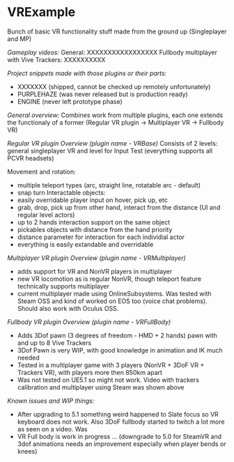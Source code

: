 # VRExample
Bunch of basic VR functionality stuff made from the ground up (Singleplayer and MP)

*Gameplay videos:*
General:  XXXXXXXXXXXXXXXXX
Fullbody multiplayer with Vive Trackers: XXXXXXXXXX

*Project snippets made with those plugins or their parts:*
- XXXXXXX (shipped, cannot be checked up remotely unfortunately)
- PURPLEHAZE (was never released but is production ready)
- ENGINE (never left prototype phase)

*General overview:*
Combines work from multiple plugins, each one extends the functionaly of a former (Regular VR plugin -> Multiplayer VR -> Fullbody VR)

*Regular VR plugin Overview (plugin name - VRBase)*
Consists of 2 levels: general singleplayer VR and level for Input Test (everything supports all PCVR headsets)

Movement and rotation:
- multiple teleport types (arc, straight line, rotatable arc - default)
- snap turn
Interactable objects:
- easily overridable player input on hover, pick up, etc
- grab, drop, pick up from other hand, interact from the distance (UI and regular level actors)
- up to 2 hands interaction support on the same object
- pickables objects with distance from the hand priority
- distance parameter for interaction for each individial actor
- everything is easily extandable and overridable

*Multiplayer VR plugin Overview (plugin name - VRMultiplayer)*
- adds support for VR and NonVR players in multiplayer
- new VR locomotion as is regular NonVR, though teleport feature technically supports multiplayer
- current multiplayer made using OnlineSubsystems. Was tested with Steam OSS and kind of worked on EOS too (voice chat problems). Should also work with Oculus OSS.

*Fullbody VR plugin Overview (plugin name - VRFullBody)*
- Adds 3Dof pawn (3 degrees of freedom - HMD + 2 hands) pawn with and up to 8 Vive Trackers
- 3Dof Pawn is very WIP, with good knowledge in animation and IK much needed
- Tested in a multiplayer game with 3 players (NonVR + 3DoF VR + Trackers VR), with players more then 850km apart
- Was not tested on UE5.1 so might not work. Video with trackers calibration and multiplayer using Steam was shown above 

*Known issues and WIP things:*
 - After upgrading to 5.1 something weird happened to Slate focus so VR keyboard does not work. Also 3DoF fullbody started to twitch a lot more as seen on a video. Was  
 - VR Full body is work in progress ... (downgrade to 5.0 for SteamVR and 3dof animations needs an improvement especially when player bends or knees)